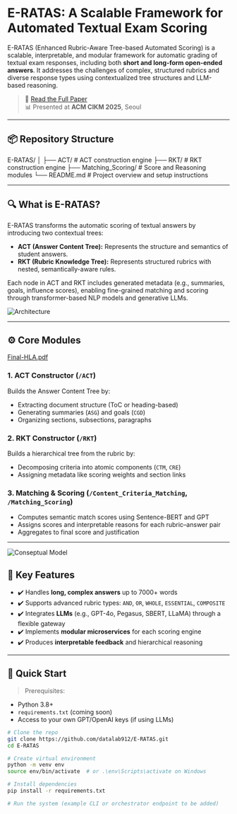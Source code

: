 # E-RATAS: A Scalable Framework for Automated Textual Exam Scoring

E-RATAS (Enhanced Rubric-Aware Tree-based Automated Scoring) is a scalable, interpretable, and modular framework for automatic grading of textual exam responses, including both **short and long-form open-ended answers**. It addresses the challenges of complex, structured rubrics and diverse response types using contextualized tree structures and LLM-based reasoning.

> 📄 [Read the Full Paper](https://github.com/datalab912/E-RATAS)  
> 📊 Presented at **ACM CIKM 2025**, Seoul

---

## 📦 Repository Structure

E-RATAS/
│
├── ACT/ # ACT construction engine
├── RKT/ # RKT construction engine
├── Matching_Scoring/ # Score and Reasoning modules
└── README.md # Project overview and setup instructions


---

## 🔍 What is E-RATAS?

E-RATAS transforms the automatic scoring of textual answers by introducing two contextual trees:
- **ACT (Answer Content Tree):** Represents the structure and semantics of student answers.
- **RKT (Rubric Knowledge Tree):** Represents structured rubrics with nested, semantically-aware rules.

Each node in ACT and RKT includes generated metadata (e.g., summaries, goals, influence scores), enabling fine-grained matching and scoring through transformer-based NLP models and generative LLMs.

![Architecture](https://github.com/datalab912/E-RATAS/assets/your_architecture_image.png)

---

## ⚙️ Core Modules
[Final-HLA.pdf](https://github.com/user-attachments/files/20491195/Final-HLA.pdf)

### 1. ACT Constructor (`/ACT`)
Builds the Answer Content Tree by:
- Extracting document structure (ToC or heading-based)
- Generating summaries (`ASG`) and goals (`CGD`)
- Organizing sections, subsections, paragraphs


### 2. RKT Constructor (`/RKT`)
Builds a hierarchical tree from the rubric by:
- Decomposing criteria into atomic components (`CTM`, `CRE`)
- Assigning metadata like scoring weights and section links

### 3. Matching & Scoring (`/Content_Criteria_Matching`, `/Matching_Scoring`)
- Computes semantic match scores using Sentence-BERT and GPT
- Assigns scores and interpretable reasons for each rubric–answer pair
- Aggregates to final score and justification

---
![Conseptual Model](https://github.com/user-attachments/assets/848e90a3-1de2-4fd3-8ca2-21ea90facc6d)

## 📐 Key Features

- ✔️ Handles **long, complex answers** up to 7000+ words
- ✔️ Supports advanced rubric types: `AND`, `OR`, `WHOLE`, `ESSENTIAL`, `COMPOSITE`
- ✔️ Integrates **LLMs** (e.g., GPT-4o, Pegasus, SBERT, LLaMA) through a flexible gateway
- ✔️ Implements **modular microservices** for each scoring engine
- ✔️ Produces **interpretable feedback** and hierarchical reasoning

---

## 🚀 Quick Start

> Prerequisites:
- Python 3.8+
- `requirements.txt` (coming soon)
- Access to your own GPT/OpenAI keys (if using LLMs)

```bash
# Clone the repo
git clone https://github.com/datalab912/E-RATAS.git
cd E-RATAS

# Create virtual environment
python -m venv env
source env/bin/activate  # or .\env\Scripts\activate on Windows

# Install dependencies
pip install -r requirements.txt

# Run the system (example CLI or orchestrator endpoint to be added)


